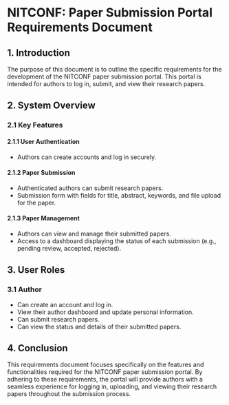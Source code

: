 # NITCONF: Paper Submission Portal Requirements Document

## 1. Introduction
The purpose of this document is to outline the specific requirements for the development of the NITCONF paper submission portal. This portal is intended for authors to log in, submit, and view their research papers.

## 2. System Overview
### 2.1 Key Features
#### 2.1.1 User Authentication
- Authors can create accounts and log in securely.

#### 2.1.2 Paper Submission
- Authenticated authors can submit research papers.
- Submission form with fields for title, abstract, keywords, and file upload for the paper.

#### 2.1.3 Paper Management
- Authors can view and manage their submitted papers.
- Access to a dashboard displaying the status of each submission (e.g., pending review, accepted, rejected).

## 3. User Roles
### 3.1 Author
- Can create an account and log in.
- View their author dashboard and update personal information.
- Can submit research papers.
- Can view the status and details of their submitted papers.

## 4. Conclusion
This requirements document focuses specifically on the features and functionalities required for the NITCONF paper submission portal. By adhering to these requirements, the portal will provide authors with a seamless experience for logging in, uploading, and viewing their research papers throughout the submission process.
